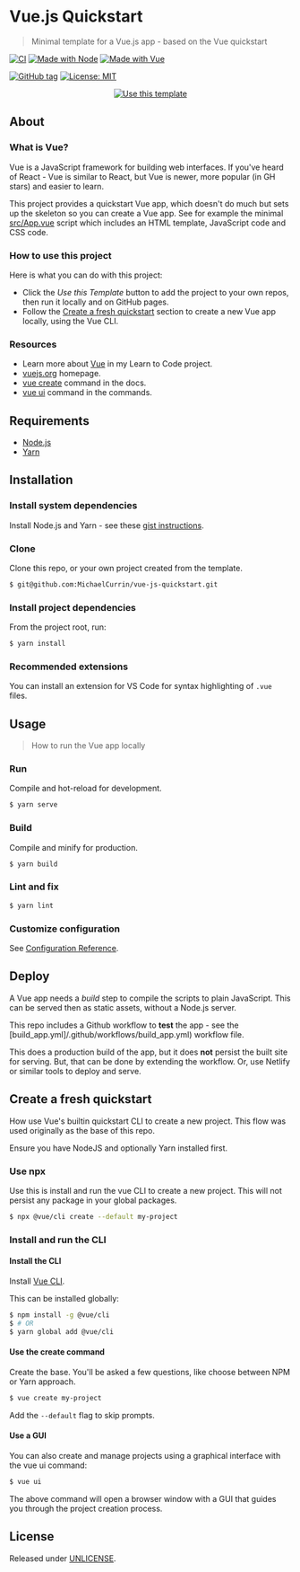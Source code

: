 # Vue.js Quickstart
> Minimal template for a Vue.js app - based on the Vue quickstart

[![CI](https://github.com/MichaelCurrin/vue-js-quickstart/workflows/CI/badge.svg)](https://github.com/MichaelCurrin/vue-js-quickstart/actions)
[![Made with Node](https://img.shields.io/badge/Node.js->=10.X-blue?logo=javascript)](https://nodejs.org)
[![Made with Vue](https://img.shields.io/github/package-json/dependency-version/MichaelCurrin/vue-js-quickstart/vue)](https://www.npmjs.com/package/vue)

[![GitHub tag](https://img.shields.io/github/tag/MichaelCurrin/vue-js-quickstart)](https://github.com/MichaelCurrin/vue-js-quickstart/tags/)
[![License: MIT](https://img.shields.io/badge/License-MIT-blue)](#license)


<div align="center">
  
[![Use this template](https://img.shields.io/badge/Use_this_template-2ea44f?style=for-the-badge)](https://github.com/MichaelCurrin/vue-js-quickstart/generate)

</div>

<!--
[![View site GH Pages](https://img.shields.io/badge/Demo_site-GH_Pages-green?style=for-the-badge)](https://michaelcurrin.github.io/vue-js-quickstart/)
-->


## About

### What is Vue?

Vue is a JavaScript framework for building web interfaces. If you've heard of React - Vue is similar to React, but Vue is newer, more popular (in GH stars) and easier to learn.

This project provides a quickstart Vue app, which doesn't do much but sets up the skeleton so you can create a Vue app. See for example the minimal [src/App.vue](/src/App.vue) script which includes an HTML template, JavaScript code and CSS code.

### How to use this project

Here is what you can do with this project:

<!--
- See the live demo served on GitHub Pages to see the site in action.
-->

- Click the _Use this Template_ button to add the project to your own repos, then run it locally and on GitHub pages.
- Follow the [Create a fresh quickstart](#create-a-fresh-quickstart) section to create a new Vue app locally, using the Vue CLI.

### Resources

- Learn more about [Vue](https://github.com/MichaelCurrin/learn-to-code/blob/master/en/topics/scripting_languages/JavaScript/frameworks.md#vue) in my Learn to Code project.
- [vuejs.org](https://vuejs.org) homepage.
- [vue create](https://cli.vuejs.org/guide/creating-a-project.html#vue-create) command in the docs.
- [vue ui](https://cli.vuejs.org/guide/creating-a-project.html#using-the-gui) command in the commands.


## Requirements

- [Node.js](https://github.com/MichaelCurrin/learn-to-code/blob/master/en/topics/scripting_languages/JavaScript/node.md)
- [Yarn](https://classic.yarnpkg.com/en/)


## Installation

### Install system dependencies

Install Node.js and Yarn - see these [gist instructions](https://gist.github.com/MichaelCurrin/bdc34c554fa3023ee81449eb77375fcb).

### Clone

Clone this repo, or your own project created from the template.

```sh
$ git@github.com:MichaelCurrin/vue-js-quickstart.git
```

### Install project dependencies

From the project root, run:

```sh
$ yarn install
```

### Recommended extensions

You can install an extension for VS Code for syntax highlighting of `.vue` files.


## Usage
> How to run the Vue app locally

### Run

Compile and hot-reload for development.

```sh
$ yarn serve
```

### Build

Compile and minify for production.

```sh
$ yarn build
```

### Lint and fix

```sh
$ yarn lint
```

### Customize configuration

See [Configuration Reference](https://cli.vuejs.org/config/).


## Deploy

A Vue app needs a _build_ step to compile the scripts to plain JavaScript. This can be served then as static assets, without a Node.js server.

This repo includes a Github workflow to **test** the app - see the [build_app.yml]/.github/workflows/build_app.yml) workflow file.

This does a production build of the app, but it does **not** persist the built site for serving. But, that can be done by extending the workflow. Or, use Netlify or similar tools to deploy and serve.


## Create a fresh quickstart

How use Vue's builtin quickstart CLI to create a new project. This flow was used originally as the base of this repo.

Ensure you have NodeJS and optionally Yarn installed first.

### Use npx

Use this is install and run the vue CLI to create a new project. This will not persist any package in your global packages.

```sh
$ npx @vue/cli create --default my-project
```


### Install and run the CLI

#### Install the CLI

Install [Vue CLI](https://cli.vuejs.org/).

This can be installed globally:

```sh
$ npm install -g @vue/cli
$ # OR
$ yarn global add @vue/cli
```

#### Use the create command

Create the base. You'll be asked a few questions, like choose between NPM or Yarn approach.

```sh
$ vue create my-project
```

Add the `--default` flag to skip prompts.

#### Use a GUI

You can also create and manage projects using a graphical interface with the vue ui command:

```sh
$ vue ui
```

The above command will open a browser window with a GUI that guides you through the project creation process.


## License

Released under [UNLICENSE](/LICENSE).
